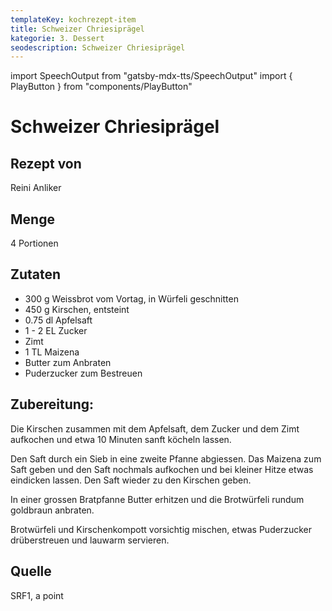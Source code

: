 ```yaml
---
templateKey: kochrezept-item
title: Schweizer Chriesiprägel
kategorie: 3. Dessert
seodescription: Schweizer Chriesiprägel
---
```

import SpeechOutput from "gatsby-mdx-tts/SpeechOutput"
import { PlayButton } from "components/PlayButton"

<SpeechOutput id="kochrezept-reini-anliker-chriesiprägel" customPlayButton={PlayButton}>

# Schweizer Chriesiprägel

## Rezept von
Reini Anliker

## Menge
4 Portionen

## Zutaten
- 300 g Weissbrot vom Vortag, in Würfeli geschnitten
- 450 g Kirschen, entsteint
- 0.75 dl Apfelsaft
- 1 - 2 EL Zucker
- Zimt
- 1 TL Maizena
- Butter zum Anbraten
- Puderzucker zum Bestreuen


## Zubereitung:
Die Kirschen zusammen mit dem Apfelsaft, dem Zucker und dem Zimt aufkochen und etwa 10 Minuten sanft köcheln lassen. 

Den Saft durch ein Sieb in eine zweite Pfanne abgiessen. Das Maizena zum Saft geben und den Saft nochmals aufkochen und bei kleiner Hitze etwas eindicken lassen. Den Saft wieder zu den Kirschen geben. 

In einer grossen Bratpfanne Butter erhitzen und die Brotwürfeli rundum goldbraun anbraten. 

Brotwürfeli und Kirschenkompott vorsichtig mischen, etwas Puderzucker drüberstreuen und lauwarm servieren.

## Quelle
SRF1, a point

</SpeechOutput>